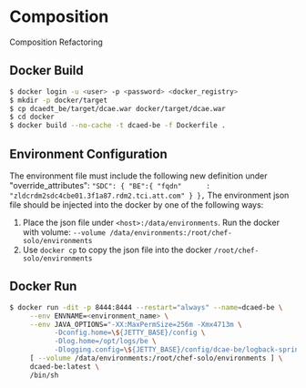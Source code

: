 # Composition
Composition Refactoring

## Docker Build
```sh
$ docker login -u <user> -p <password> <docker_registry>
$ mkdir -p docker/target
$ cp dcaedt_be/target/dcae.war docker/target/dcae.war
$ cd docker
$ docker build --no-cache -t dcaed-be -f Dockerfile .
```
## Environment Configuration
The environment file must include the following new definition under "override_attributes":
  ``"SDC": {
        "BE":{
            "fqdn"      : "zldcrdm2sdc4cbe01.3f1a87.rdm2.tci.att.com"
        }
    },``
The environment json file should be injected into the docker by one of the following ways:
1. Place the json file under ```<host>:/data/environments```.
  Run the docker with volume:
  ```--volume /data/environments:/root/chef-solo/environments```
2. Use ``docker cp`` to copy the json file into the docker ```/root/chef-solo/environments```
## Docker Run
```sh
$ docker run -dit -p 8444:8444 --restart="always" --name=dcaed-be \
     --env ENVNAME=<environment_name> \
     --env JAVA_OPTIONS="-XX:MaxPermSize=256m -Xmx4713m \
           -Dconfig.home=\${JETTY_BASE}/config \
           -Dlog.home=/opt/logs/be \
           -Dlogging.config=\${JETTY_BASE}/config/dcae-be/logback-spring.xml" \
     [ --volume /data/environments:/root/chef-solo/environments ] \
     dcaed-be:latest \
     /bin/sh
```
